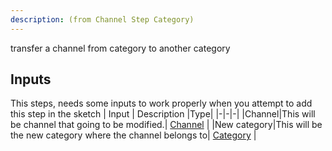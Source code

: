 ```yaml
---
description: (from Channel Step Category)
---
```

transfer a channel from category to another category

## Inputs
This steps, needs some inputs to work properly when you attempt to add this step in the sketch
| Input      | Description |Type|
|-|-|-|
|Channel|This will be channel that going to be modified.| [ Channel](../inputs/channel.md) |
|New category|This will be the new category where the channel belongs to| [ Category](../inputs/category.md) |